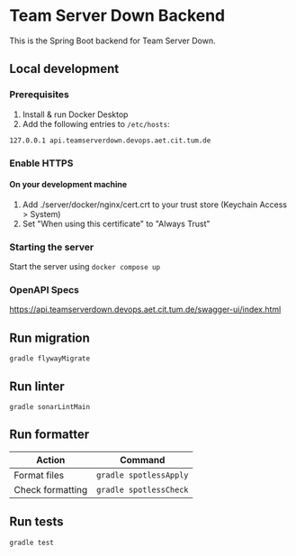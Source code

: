 # Team Server Down Backend
This is the Spring Boot backend for Team Server Down.

## Local development

### Prerequisites
1. Install & run Docker Desktop
1. Add the following entries to `/etc/hosts`:
```
127.0.0.1 api.teamserverdown.devops.aet.cit.tum.de
```

### Enable HTTPS
#### On your development machine
1. Add ./server/docker/nginx/cert.crt to your trust store (Keychain Access > System)
1. Set "When using this certificate" to "Always Trust"

### Starting the server
Start the server using `docker compose up`

### OpenAPI Specs
https://api.teamserverdown.devops.aet.cit.tum.de/swagger-ui/index.html

## Run migration
`gradle flywayMigrate`

## Run linter
`gradle sonarLintMain`

## Run formatter
| **Action**       | **Command**            |
|------------------|------------------------|
| Format files     | `gradle spotlessApply` |
| Check formatting | `gradle spotlessCheck` |

## Run tests
`gradle test`